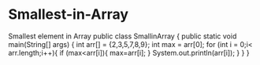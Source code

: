 # Smallest-in-Array
Smallest element in Array
public class SmallinArray {
    public static void main(String[] args) {
    int arr[] = {2,3,5,7,8,9};
    int max = arr[0];
    for (int i = 0;i< arr.length;i++){
        if (max<arr[i]){
            max=arr[i];
        }
    System.out.println(arr[i]);
    }
    }
    }

